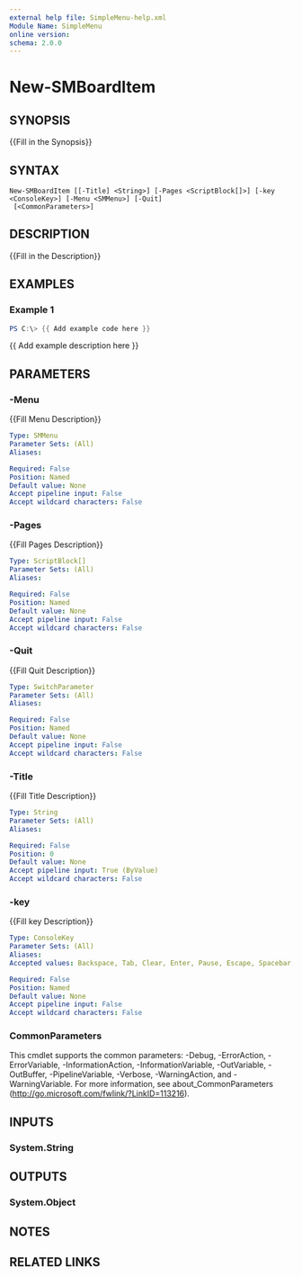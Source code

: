 ```yaml
---
external help file: SimpleMenu-help.xml
Module Name: SimpleMenu
online version:
schema: 2.0.0
---
```


# New-SMBoardItem

## SYNOPSIS
{{Fill in the Synopsis}}

## SYNTAX

```
New-SMBoardItem [[-Title] <String>] [-Pages <ScriptBlock[]>] [-key <ConsoleKey>] [-Menu <SMMenu>] [-Quit]
 [<CommonParameters>]
```

## DESCRIPTION
{{Fill in the Description}}

## EXAMPLES

### Example 1
```powershell
PS C:\> {{ Add example code here }}
```

{{ Add example description here }}

## PARAMETERS

### -Menu
{{Fill Menu Description}}

```yaml
Type: SMMenu
Parameter Sets: (All)
Aliases:

Required: False
Position: Named
Default value: None
Accept pipeline input: False
Accept wildcard characters: False
```

### -Pages
{{Fill Pages Description}}

```yaml
Type: ScriptBlock[]
Parameter Sets: (All)
Aliases:

Required: False
Position: Named
Default value: None
Accept pipeline input: False
Accept wildcard characters: False
```

### -Quit
{{Fill Quit Description}}

```yaml
Type: SwitchParameter
Parameter Sets: (All)
Aliases:

Required: False
Position: Named
Default value: None
Accept pipeline input: False
Accept wildcard characters: False
```

### -Title
{{Fill Title Description}}

```yaml
Type: String
Parameter Sets: (All)
Aliases:

Required: False
Position: 0
Default value: None
Accept pipeline input: True (ByValue)
Accept wildcard characters: False
```

### -key
{{Fill key Description}}

```yaml
Type: ConsoleKey
Parameter Sets: (All)
Aliases:
Accepted values: Backspace, Tab, Clear, Enter, Pause, Escape, Spacebar, PageUp, PageDown, End, Home, LeftArrow, UpArrow, RightArrow, DownArrow, Select, Print, Execute, PrintScreen, Insert, Delete, Help, D0, D1, D2, D3, D4, D5, D6, D7, D8, D9, A, B, C, D, E, F, G, H, I, J, K, L, M, N, O, P, Q, R, S, T, U, V, W, X, Y, Z, LeftWindows, RightWindows, Applications, Sleep, NumPad0, NumPad1, NumPad2, NumPad3, NumPad4, NumPad5, NumPad6, NumPad7, NumPad8, NumPad9, Multiply, Add, Separator, Subtract, Decimal, Divide, F1, F2, F3, F4, F5, F6, F7, F8, F9, F10, F11, F12, F13, F14, F15, F16, F17, F18, F19, F20, F21, F22, F23, F24, BrowserBack, BrowserForward, BrowserRefresh, BrowserStop, BrowserSearch, BrowserFavorites, BrowserHome, VolumeMute, VolumeDown, VolumeUp, MediaNext, MediaPrevious, MediaStop, MediaPlay, LaunchMail, LaunchMediaSelect, LaunchApp1, LaunchApp2, Oem1, OemPlus, OemComma, OemMinus, OemPeriod, Oem2, Oem3, Oem4, Oem5, Oem6, Oem7, Oem8, Oem102, Process, Packet, Attention, CrSel, ExSel, EraseEndOfFile, Play, Zoom, NoName, Pa1, OemClear

Required: False
Position: Named
Default value: None
Accept pipeline input: False
Accept wildcard characters: False
```

### CommonParameters
This cmdlet supports the common parameters: -Debug, -ErrorAction, -ErrorVariable, -InformationAction, -InformationVariable, -OutVariable, -OutBuffer, -PipelineVariable, -Verbose, -WarningAction, and -WarningVariable.
For more information, see about_CommonParameters (http://go.microsoft.com/fwlink/?LinkID=113216).

## INPUTS

### System.String


## OUTPUTS

### System.Object

## NOTES

## RELATED LINKS
